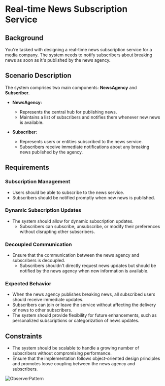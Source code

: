 # Real-time News Subscription Service

## Background

You're tasked with designing a real-time news subscription service for a media company. The system needs to notify subscribers about breaking news as soon as it's published by the news agency.

## Scenario Description

The system comprises two main components: **NewsAgency** and **Subscriber**.

- **NewsAgency:**
  - Represents the central hub for publishing news.
  - Maintains a list of subscribers and notifies them whenever new news is available.

- **Subscriber:**
  - Represents users or entities subscribed to the news service.
  - Subscribers receive immediate notifications about any breaking news published by the agency.

## Requirements

### Subscription Management

- Users should be able to subscribe to the news service.
- Subscribers should be notified promptly when new news is published.

### Dynamic Subscription Updates

- The system should allow for dynamic subscription updates.
  - Subscribers can subscribe, unsubscribe, or modify their preferences without disrupting other subscribers.

### Decoupled Communication

- Ensure that the communication between the news agency and subscribers is decoupled.
  - Subscribers shouldn't directly request news updates but should be notified by the news agency when new information is available.

### Expected Behavior

- When the news agency publishes breaking news, all subscribed users should receive immediate updates.
- Subscribers can join or leave the service without affecting the delivery of news to other subscribers.
- The system should provide flexibility for future enhancements, such as personalized subscriptions or categorization of news updates.

## Constraints

- The system should be scalable to handle a growing number of subscribers without compromising performance.
- Ensure that the implementation follows object-oriented design principles and promotes loose coupling between the news agency and subscribers.
  
![ObserverPattern](https://github.com/lloydestrada/ObserverPattern/assets/142376663/486f1c19-3925-4b84-b333-671b82f0254d)

